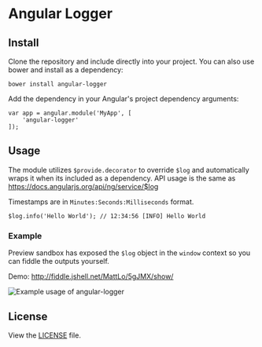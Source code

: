 # Angular Logger 

## Install

Clone the repository and include directly into your project. You can also use bower and install as a dependency:

```
bower install angular-logger
```

Add the dependency in your Angular's project dependency arguments:

```
var app = angular.module('MyApp', [
	'angular-logger'
]);
```

## Usage

The module utilizes `$provide.decorator` to override `$log` and automatically wraps it when its included as a dependency. API usage is the same as https://docs.angularjs.org/api/ng/service/$log

Timestamps are in `Minutes:Seconds:Milliseconds` format.

```
$log.info('Hello World'); // 12:34:56 [INFO] Hello World 
```

### Example

Preview sandbox has exposed the `$log` object in the `window` context so you can fiddle the outputs yourself.

Demo: http://fiddle.jshell.net/MattLo/5gJMX/show/

![Example usage of angular-logger](http://i.imgur.com/cUUYAKP.png)

## License
View the [LICENSE](https://github.com/mattlo/angular-logger/blob/master/LICENSE) file.